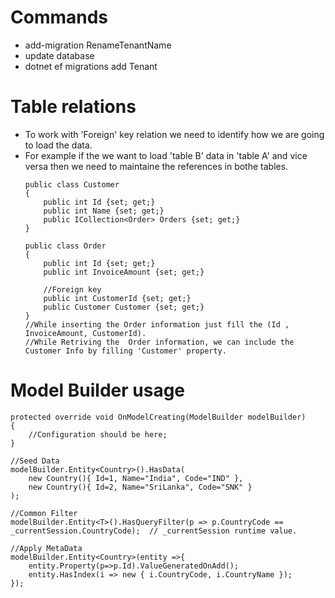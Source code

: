 # Commands
* add-migration RenameTenantName
* update database
* dotnet ef migrations add Tenant


# Table relations
* To work with 'Foreign' key relation we need to identify how we are going to load the data.
* For example if the we want to load 'table B' data in 'table A' and vice versa then we need to maintaine the references in bothe tables.
  ```
  public class Customer
  {
      public int Id {set; get;}
      public int Name {set; get;}
      public ICollection<Order> Orders {set; get;}
  }
  
  public class Order
  {
      public int Id {set; get;}
      public int InvoiceAmount {set; get;}
      
      //Foreign key
      public int CustomerId {set; get;}
      public Customer Customer {set; get;}
  }
  //While inserting the Order information just fill the (Id , InvoiceAmount, CustomerId). 
  //While Retriving the  Order information, we can include the Customer Info by filling 'Customer' property.
  
  ```
# Model Builder usage
  ```
  protected override void OnModelCreating(ModelBuilder modelBuilder)
  {
      //Configuration should be here;
  }
  
  //Seed Data
  modelBuilder.Entity<Country>().HasData(
      new Country(){ Id=1, Name="India", Code="IND" },
      new Country(){ Id=2, Name="SriLanka", Code="SNK" }
  );
  
  //Common Filter
  modelBuilder.Entity<T>().HasQueryFilter(p => p.CountryCode == _currentSession.CountryCode);  // _currentSession runtime value.
  
  //Apply MetaData
  modelBuilder.Entity<Country>(entity =>{
      entity.Property(p=>p.Id).ValueGeneratedOnAdd();
      entity.HasIndex(i => new { i.CountryCode, i.CountryName });
  });
  
  
  ```

